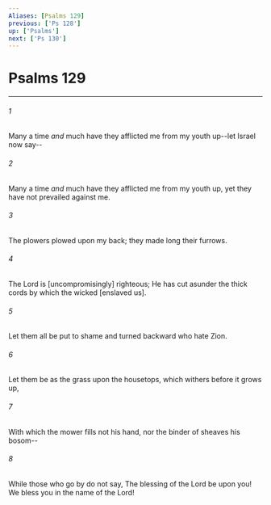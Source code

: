 ```yaml
---
Aliases: [Psalms 129]
previous: ['Ps 128']
up: ['Psalms']
next: ['Ps 130']
---
```

# Psalms 129

***














###### 1 






Many a time _and_ much have they afflicted me from my youth up--let Israel now say-- 













###### 2 






Many a time _and_ much have they afflicted me from my youth up, yet they have not prevailed against me. 













###### 3 






The plowers plowed upon my back; they made long their furrows. 













###### 4 






The Lord is [uncompromisingly] righteous; He has cut asunder the thick cords by which the wicked [enslaved us]. 













###### 5 






Let them all be put to shame and turned backward who hate Zion. 













###### 6 






Let them be as the grass upon the housetops, which withers before it grows up, 













###### 7 






With which the mower fills not his hand, nor the binder of sheaves his bosom-- 













###### 8 






While those who go by do not say, The blessing of the Lord be upon you! We bless you in the name of the Lord!
